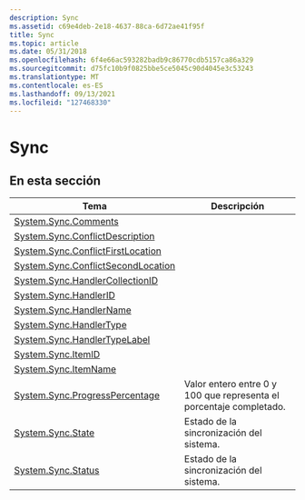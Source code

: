 ```yaml
---
description: Sync
ms.assetid: c69e4deb-2e18-4637-88ca-6d72ae41f95f
title: Sync
ms.topic: article
ms.date: 05/31/2018
ms.openlocfilehash: 6f4e66ac593282badb9c86770cdb5157ca86a329
ms.sourcegitcommit: d75fc10b9f0825bbe5ce5045c90d4045e3c53243
ms.translationtype: MT
ms.contentlocale: es-ES
ms.lasthandoff: 09/13/2021
ms.locfileid: "127468330"
---
```

# <a name="sync"></a>Sync

## <a name="in-this-section"></a>En esta sección



| Tema                                                                                                | Descripción                                                                             |
|------------------------------------------------------------------------------------------------------|-----------------------------------------------------------------------------------------|
| [System.Sync.Comments](./props-system-sync-comments.md)<br/>                             |                                                                                         |
| [System.Sync.ConflictDescription](./props-system-sync-conflictdescription.md)<br/>       |                                                                                         |
| [System.Sync.ConflictFirstLocation](./props-system-sync-conflictfirstlocation.md)<br/>   |                                                                                         |
| [System.Sync.ConflictSecondLocation](./props-system-sync-conflictsecondlocation.md)<br/> |                                                                                         |
| [System.Sync.HandlerCollectionID](./props-system-sync-handlercollectionid.md)<br/>       |                                                                                         |
| [System.Sync.HandlerID](./props-system-sync-handlerid.md)<br/>                           |                                                                                         |
| [System.Sync.HandlerName](./props-system-sync-handlername.md)<br/>                       |                                                                                         |
| [System.Sync.HandlerType](./props-system-sync-handlertype.md)<br/>                       |                                                                                         |
| [System.Sync.HandlerTypeLabel](./props-system-sync-handlertypelabel.md)<br/>             |                                                                                         |
| [System.Sync.ItemID](./props-system-sync-itemid.md)<br/>                                 |                                                                                         |
| [System.Sync.ItemName](./props-system-sync-itemname.md)<br/>                             |                                                                                         |
| [System.Sync.ProgressPercentage](./props-system-sync-progresspercentage.md)<br/>         | Valor entero entre 0 y 100 que representa el porcentaje completado.<br/> |
| [System.Sync.State](./props-system-sync-state.md)<br/>                                   | Estado de la sincronización del sistema.<br/>                                                   |
| [System.Sync.Status](./props-system-sync-status.md)<br/>                                 | Estado de la sincronización del sistema.<br/>                                                  |



 

 

 
